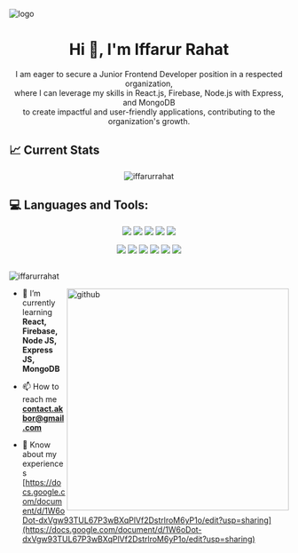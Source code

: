 ![logo](https://github.com/iffarurrahat/iffarurrahat/blob/main/images/banner.jpg)

<h1 align="center">Hi 👋, I'm Iffarur Rahat</h1>
<p align="center">I am eager to secure a Junior Frontend Developer position in a respected organization, <br/> where I can leverage my skills in React.js, Firebase, Node.js with Express, and MongoDB <br/> to create impactful and user-friendly applications, contributing to the organization's growth.</p>

## 📈 Current Stats

<p img align="center"><img align="center" src="https://github-readme-streak-stats.herokuapp.com/?user=iffarurrahat&theme=react&hide_border=true&background=0D1117&stroke=0D1117&fire=0ABC81&sideLabels=0ABC81&currStreakNum=0ABC81&ring=0ABC81&currStreakLabel=0ABC81&sideNums=01795C" alt="iffarurrahat" /></p>

## :computer: Languages and Tools:

<p align="center">
<img src="https://github.com/iffarurrahat/iffarurrahat/blob/main/images/icons/HTML.png"/>
<img src="https://github.com/iffarurrahat/iffarurrahat/blob/main/images/icons/css.png"/>
<img src="https://github.com/iffarurrahat/iffarurrahat/blob/main/images/icons/tailwind.png"/>
<img src="https://github.com/iffarurrahat/iffarurrahat/blob/main/images/icons/Bootsrap.png"/>
<img src="https://github.com/iffarurrahat/iffarurrahat/blob/main/images/icons/figma.png"/>
</p>
<p align="center">
<img src="https://github.com/iffarurrahat/iffarurrahat/blob/main/images/icons/JavaScript.png"/>
<img src="https://github.com/iffarurrahat/iffarurrahat/blob/main/images/icons/react.png"/>
<img src="https://github.com/iffarurrahat/iffarurrahat/blob/main/images/icons/firebase.png"/>
<img src="https://github.com/iffarurrahat/iffarurrahat/blob/main/images/icons/node.png"/>
<img src="https://github.com/iffarurrahat/iffarurrahat/blob/main/images/icons/express.png"/>
<img src="https://github.com/iffarurrahat/iffarurrahat/blob/main/images/icons/mongo.png"/>
</p>

##

 <p align="left"> <img src="https://komarev.com/ghpvc/?username=iffarurrahat&label=Profile%20views&color=0e75b6&style=flat" alt="iffarurrahat" /> </p>

<img align="right" width="400" src="https://raw.githubusercontent.com/onimur/.github/master/.resources/git-header.svg" alt="github">

- 🌱 I’m currently learning **React, Firebase, Node JS, Express JS, MongoDB**

- 📫 How to reach me **contact.akbor@gmail.com**

- 📄 Know about my experiences [https://docs.google.com/document/d/1W6oDot-dxVgw93TUL67P3wBXqPlVf2DstrlroM6yP1o/edit?usp=sharing](https://docs.google.com/document/d/1W6oDot-dxVgw93TUL67P3wBXqPlVf2DstrlroM6yP1o/edit?usp=sharing)
